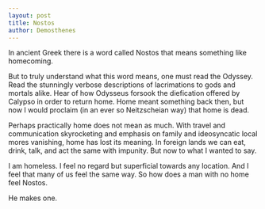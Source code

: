 ```yaml
---
layout: post
title: Nostos
author: Demosthenes
---
```


In ancient Greek there is a word called Nostos that means something like homecoming. 

But to truly understand what this word means, one must read the Odyssey. Read the stunningly verbose descriptions of lacrimations to gods and mortals alike. Hear of how Odysseus forsook the diefication offered by Calypso in order to return home. Home meant something back then, but now I would proclaim (in an ever so Neitzscheian way) that home is dead. 

Perhaps practically home does not mean as much. With travel and communication skyrocketing and emphasis on family and ideosyncatic local mores vanishing, home has lost its meaning.  In foreign lands we can eat, drink, talk, and act the same with impunity. But now to what I wanted to say. 

I am homeless. I feel no regard but superficial towards any location. And I feel that many of us feel the same way. So how does a man with no home feel Nostos. 

He makes one. 